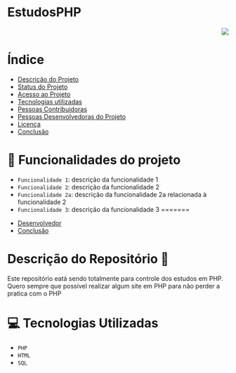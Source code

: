 # EstudosPHP 
<p align="right">
<img loading="lazy" src="http://img.shields.io/static/v1?label=STATUS&message=EM%20DESENVOLVIMENTO&color=GREEN&style=for-the-badge"/>
</p>

# Índice 

* [Descrição do Projeto](#descrição-do-projeto)
* [Status do Projeto](#status-do-Projeto)
* [Acesso ao Projeto](#acesso-ao-projeto)
* [Tecnologias utilizadas](#tecnologias-utilizadas)
* [Pessoas Contribuidoras](#pessoas-contribuidoras)
* [Pessoas Desenvolvedoras do Projeto](#pessoas-desenvolvedoras)
* [Licença](#licença)
* [Conclusão](#conclusão)



# :hammer: Funcionalidades do projeto

- `Funcionalidade 1`: descrição da funcionalidade 1
- `Funcionalidade 2`: descrição da funcionalidade 2
- `Funcionalidade 2a`: descrição da funcionalidade 2a relacionada à funcionalidade 2
- `Funcionalidade 3`: descrição da funcionalidade 3
=======
* [Desenvolvedor](#desenvolvedor)
* [Conclusão](#conclusão)

# Descrição do Repositório 📖
Este repositório eatá sendo totalmente para controle dos estudos em PHP.
Quero sempre que possivel realizar algum site em PHP para não perder a pratica com o PHP
# 💻 Tecnologias Utilizadas

* `PHP`
* `HTML`
* `SQL`

